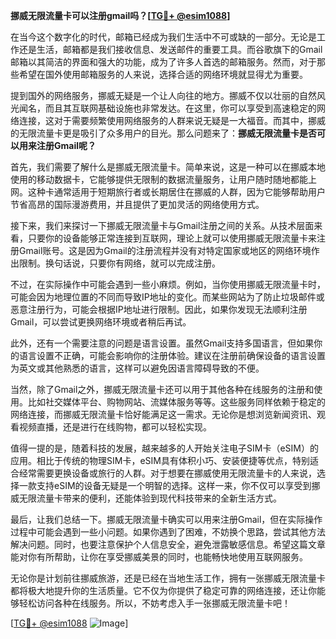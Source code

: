 **挪威无限流量卡可以注册gmail吗？[[TG💪+ @esim1088](https://t.me/s/esim1088)]**

在当今这个数字化的时代，邮箱已经成为我们生活中不可或缺的一部分。无论是工作还是生活，邮箱都是我们接收信息、发送邮件的重要工具。而谷歌旗下的Gmail邮箱以其简洁的界面和强大的功能，成为了许多人首选的邮箱服务。然而，对于那些希望在国外使用邮箱服务的人来说，选择合适的网络环境就显得尤为重要。

提到国外的网络服务，挪威无疑是一个让人向往的地方。挪威不仅以壮丽的自然风光闻名，而且其互联网基础设施也非常发达。在这里，你可以享受到高速稳定的网络连接，这对于需要频繁使用网络服务的人群来说无疑是一大福音。而其中，挪威的无限流量卡更是吸引了众多用户的目光。那么问题来了：**挪威无限流量卡是否可以用来注册Gmail呢？**

首先，我们需要了解什么是挪威无限流量卡。简单来说，这是一种可以在挪威本地使用的移动数据卡，它能够提供无限制的数据流量服务，让用户随时随地都能上网。这种卡通常适用于短期旅行者或长期居住在挪威的人群，因为它能够帮助用户节省高昂的国际漫游费用，并且提供了更加灵活的网络使用方式。

接下来，我们来探讨一下挪威无限流量卡与Gmail注册之间的关系。从技术层面来看，只要你的设备能够正常连接到互联网，理论上就可以使用挪威无限流量卡来注册Gmail账号。这是因为Gmail的注册流程并没有对特定国家或地区的网络环境作出限制。换句话说，只要你有网络，就可以完成注册。

不过，在实际操作中可能会遇到一些小麻烦。例如，当你使用挪威无限流量卡时，可能会因为地理位置的不同而导致IP地址的变化。而某些网站为了防止垃圾邮件或恶意注册行为，可能会根据IP地址进行限制。因此，如果你发现无法顺利注册Gmail，可以尝试更换网络环境或者稍后再试。

此外，还有一个需要注意的问题是语言设置。虽然Gmail支持多国语言，但如果你的语言设置不正确，可能会影响你的注册体验。建议在注册前确保设备的语言设置为英文或其他熟悉的语言，这样可以避免因语言障碍导致的不便。

当然，除了Gmail之外，挪威无限流量卡还可以用于其他各种在线服务的注册和使用。比如社交媒体平台、购物网站、流媒体服务等等。这些服务同样依赖于稳定的网络连接，而挪威无限流量卡恰好能满足这一需求。无论你是想浏览新闻资讯、观看视频直播，还是进行在线购物，都可以轻松实现。

值得一提的是，随着科技的发展，越来越多的人开始关注电子SIM卡（eSIM）的应用。相比于传统的物理SIM卡，eSIM具有体积小巧、安装便捷等优点，特别适合经常需要更换设备或旅行的人群。对于想要在挪威使用无限流量卡的人来说，选择一款支持eSIM的设备无疑是一个明智的选择。这样一来，你不仅可以享受到挪威无限流量卡带来的便利，还能体验到现代科技带来的全新生活方式。

最后，让我们总结一下。挪威无限流量卡确实可以用来注册Gmail，但在实际操作过程中可能会遇到一些小问题。如果你遇到了困难，不妨换个思路，尝试其他方法解决问题。同时，也要注意保护个人信息安全，避免泄露敏感信息。希望这篇文章能对你有所帮助，让你在享受挪威美景的同时，也能畅快地使用互联网服务。

无论你是计划前往挪威旅游，还是已经在当地生活工作，拥有一张挪威无限流量卡都将极大地提升你的生活质量。它不仅为你提供了稳定可靠的网络连接，还让你能够轻松访问各种在线服务。所以，不妨考虑入手一张挪威无限流量卡吧！

[[TG💪+ @esim1088](https://t.me/s/esim1088) ![Image](https://i.postimg.cc/4NQfJmqS/Snipaste-2025-05-13-00-14-12.png)]